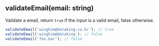 ## validateEmail(email: string)

Validate a email, return `true` if the input is a valid email, false otherwise.

```js
validateEmail('winghim@dataking.co.kr'); // true
validateEmail('winghim@dataking'); // false
validateEmail('foo.bar'); // false
```
